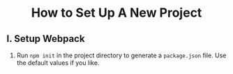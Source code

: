 <h1 style="text-align:center">How to Set Up A New Project</h1>

## I. Setup Webpack

1. Run ```npm init``` in the project directory to generate a ```package.json``` file. Use the default values if you like. 

